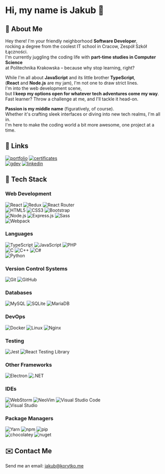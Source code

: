 
# Hi, my name is Jakub 👋

## 🚀 About Me

Hey there! I'm your friendly neighborhood **Software Developer**,\
rocking a degree from the coolest IT school in Cracow, Zespół Szkół Łączności.\
I'm currently juggling the coding life with **part-time studies in Computer Science**\
at Politechnika Krakowska – because why stop learning, right?

While I'm all about **JavaScript** and its little brother **TypeScript**,\
(**React** and **Node.js** are my jam),
I'm not one to draw strict lines.\
I'm into the web development scene,\
but **I keep my options open for whatever tech adventures come my way**.\
Fast learner? Throw a challenge at me, and I'll tackle it head-on.

**Passion is my middle name** (figuratively, of course).\
Whether it's crafting sleek interfaces or diving into new tech realms, I'm all in.\
I'm here to make the coding world a bit more awesome, one project at a time.

## 🔗 Links

[![portfolio](https://img.shields.io/badge/my_portfolio-ffd700?style=for-the-badge&logo=ko-fi&logoColor=black)](https://korytko.dev)
[![certificates](https://img.shields.io/badge/certificates-ff7000?style=for-the-badge&logo=udemy&logoColor=black)](https://korytko.dev/cert)\
[![gdev](https://img.shields.io/badge/google%20developer-0F9D58?style=for-the-badge&logo=google&logoColor=white)](https://g.dev/korytko)
[![linkedin](https://img.shields.io/badge/linkedin-0A66C2?style=for-the-badge&logo=linkedin&logoColor=white)](https://www.linkedin.com/in/jakub-korytko/)

## 🔨 Tech Stack

### Web Development

![React](https://img.shields.io/badge/-React-05122A?style=flat&logo=react)
![Redux](https://img.shields.io/badge/-Redux-05122A?style=flat&logo=redux)
![React Router](https://img.shields.io/badge/-React%20Router-05122A?style=flat&logo=react-router)
\
![HTML5](https://img.shields.io/badge/-HTML5-05122A?style=flat&logo=html5)
![CSS3](https://img.shields.io/badge/-CSS3-05122A?style=flat&logo=css3)
![Bootstrap](https://img.shields.io/badge/-Bootstrap-05122A?style=flat&logo=bootstrap)
\
![Node.js](https://img.shields.io/badge/-Node.js-05122A?style=flat&logo=node.js)
![Express.js](https://img.shields.io/badge/-Express.js-05122A?style=flat&logo=express)
![Sass](https://img.shields.io/badge/-Sass-05122A?style=flat&logo=sass)
\
![Webpack](https://img.shields.io/badge/-Webpack-05122A?style=flat&logo=webpack)

### Languages

![TypeScript](https://img.shields.io/badge/-TypeScript-05122A?style=flat&logo=typescript)
![JavaScript](https://img.shields.io/badge/-JavaScript-05122A?style=flat&logo=javascript)
![PHP](https://img.shields.io/badge/-PHP-05122A?style=flat&logo=php)
\
![C](https://img.shields.io/badge/-C-05122A?style=flat&logo=c)
![C++](https://img.shields.io/badge/-C++-05122A?style=flat&logo=c%2B%2B)
![C#](https://img.shields.io/badge/-C%23-05122A?style=flat&logo=c-sharp)
\
![Python](https://img.shields.io/badge/-Python-05122A?style=flat&logo=python)

### Version Control Systems

![Git](https://img.shields.io/badge/-Git-05122A?style=flat&logo=git)
![GitHub](https://img.shields.io/badge/-GitHub-05122A?style=flat&logo=github)

### Databases

![MySQL](https://img.shields.io/badge/-MySQL-05122A?style=flat&logo=mysql)
![SQLite](https://img.shields.io/badge/-SQLite-05122A?style=flat&logo=sqlite)
![MariaDB](https://img.shields.io/badge/-MariaDB-05122A?style=flat&logo=mariadb)

### DevOps

![Docker](https://img.shields.io/badge/-Docker-05122A?style=flat&logo=docker)
![Linux](https://img.shields.io/badge/-Linux-05122A?style=flat&logo=linux)
![Nginx](https://img.shields.io/badge/-Nginx-05122A?style=flat&logo=nginx)

### Testing

![Jest](https://img.shields.io/badge/-Jest-05122A?style=flat&logo=jest)
![React Testing Library](https://img.shields.io/badge/-React%20Testing%20Library-05122A?style=flat&logo=testing-library)

### Other Frameworks

![Electron](https://img.shields.io/badge/-Electron-05122A?style=flat&logo=electron)
![.NET](https://img.shields.io/badge/-.NET-05122A?style=flat&logo=.net)

### IDEs

![WebStorm](https://img.shields.io/badge/-WebStorm-05122A?style=flat&logo=webstorm)
![NeoVim](https://img.shields.io/badge/-NeoVim-05122A?style=flat&logo=neovim)
![Visual Studio Code](https://img.shields.io/badge/-Visual%20Studio%20Code-05122A?style=flat&logo=visual-studio-code)
\
![Visual Studio](https://img.shields.io/badge/-Visual%20Studio-05122A?style=flat&logo=visual-studio)

### Package Managers

![Yarn](https://img.shields.io/badge/-Yarn-05122A?style=flat&logo=yarn)
![npm](https://img.shields.io/badge/-npm-05122A?style=flat&logo=npm)
![pip](https://img.shields.io/badge/-pip-05122A?style=flat&logo=pypi)
\
![chocolatey](https://img.shields.io/badge/-chocolatey-05122A?style=flat&logo=chocolatey)
![nuget](https://img.shields.io/badge/-nuget-05122A?style=flat&logo=nuget)

## ✉️ Contact Me

Send me an email: <jakub@korytko.me>

